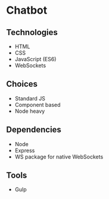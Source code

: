 # Chatbot

## Technologies
* HTML
* CSS
* JavaScript (ES6)
* WebSockets

## Choices
* Standard JS
* Component based
* Node heavy

## Dependencies
* Node
* Express
* WS package for native WebSockets

## Tools
* Gulp